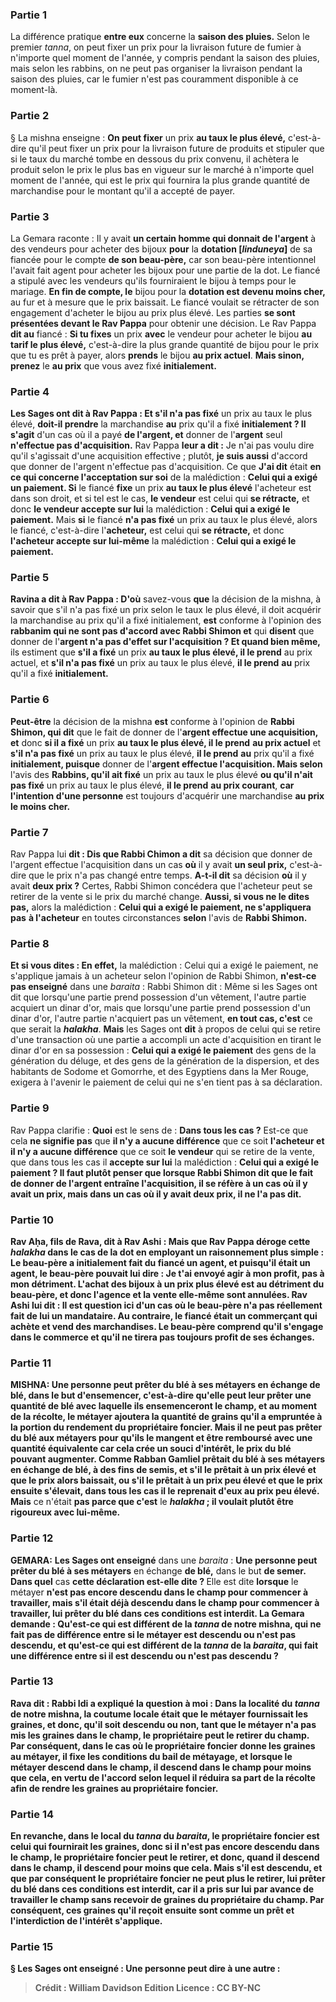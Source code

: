
### Partie 1
La différence pratique <b>entre eux</b> concerne la <b>saison des pluies.</b> Selon le premier <i>tanna</i>, on peut fixer un prix pour la livraison future de fumier à n'importe quel moment de l'année, y compris pendant la saison des pluies, mais selon les rabbins, on ne peut pas organiser la livraison pendant la saison des pluies, car le fumier n'est pas couramment disponible à ce moment-là.

### Partie 2
§ La mishna enseigne : <b>On peut fixer</b> un prix <b>au taux le plus élevé,</b> c'est-à-dire qu'il peut fixer un prix pour la livraison future de produits et stipuler que si le taux du marché tombe en dessous du prix convenu, il achètera le produit selon le prix le plus bas en vigueur sur le marché à n'importe quel moment de l'année, qui est le prix qui fournira la plus grande quantité de marchandise pour le montant qu'il a accepté de payer.

### Partie 3
La Gemara raconte : Il y avait <b>un certain homme qui donnait de l'argent</b> à des vendeurs pour acheter des bijoux <b>pour</b> la <b>dotation [<i>linduneya</i>]</b> de sa fiancée pour le compte <b>de son beau-père,</b> car son beau-père intentionnel l'avait fait agent pour acheter les bijoux pour une partie de la dot. Le fiancé a stipulé avec les vendeurs qu'ils fourniraient le bijou à temps pour le mariage. <b>En fin de compte, le</b> bijou pour la <b>dotation est devenu moins cher,</b> au fur et à mesure que le prix baissait. Le fiancé voulait se rétracter de son engagement d'acheter le bijou au prix plus élevé. Les parties <b>se sont présentées devant le Rav Pappa</b> pour obtenir une décision. Le Rav Pappa <b>dit au</b> fiancé : <b>Si tu fixes</b> un prix <b>avec</b> le vendeur pour acheter le bijou <b>au tarif le plus élevé,</b> c'est-à-dire la plus grande quantité de bijou pour le prix que tu es prêt à payer, alors <b>prends</b> le bijou <b>au prix actuel</b>. <b>Mais sinon, prenez</b> le <b>au prix</b> que vous avez fixé <b>initialement.</b>

### Partie 4
<b>Les Sages ont dit à Rav Pappa : Et s'il n'a pas fixé</b> un prix au taux le plus élevé, <b>doit-il prendre</b> la marchandise <b>au</b> prix qu'il a fixé <b>initialement ? Il s'agit</b> d'un cas où il a payé <b>de l'argent, et</b> donner de l'<b>argent</b> seul <b>n'effectue pas d'acquisition.</b> Rav Pappa <b>leur a dit :</b> Je n'ai pas voulu dire qu'il s'agissait d'une acquisition effective ; plutôt, <b>je suis aussi</b> d'accord que donner de l'argent n'effectue pas d'acquisition. Ce que <b>J'ai dit</b> était <b>en ce qui concerne l'acceptation sur soi</b> de la malédiction : <b>Celui qui a exigé un paiement. Si</b> le fiancé <b>fixe</b> un prix <b>au taux le plus élevé</b> l'acheteur est dans son droit, et si tel est le cas, <b>le vendeur</b> est celui qui <b>se rétracte,</b> et donc <b>le vendeur accepte sur lui</b> la malédiction : <b>Celui qui a exigé le paiement.</b> Mais <b>si</b> le fiancé <b>n'a pas fixé</b> un prix au taux le plus élevé, alors le fiancé, c'est-à-dire l'<b>acheteur,</b> est celui qui <b>se rétracte,</b> et donc <b>l'acheteur accepte sur lui-même</b> la malédiction : <b>Celui qui a exigé le paiement.</b>

### Partie 5
<b>Ravina a dit à Rav Pappa : D'où</b> savez-vous <b>que</b> la décision de la mishna, à savoir que s'il n'a pas fixé un prix selon le taux le plus élevé, il doit acquérir la marchandise au prix qu'il a fixé initialement, <b>est</b> conforme à l'opinion des <b>rabbanim qui ne sont pas d'accord avec Rabbi Shimon et</b> qui <b>disent</b> que donner de l'<b>argent n'a pas d'effet sur l'acquisition ? Et quand bien même,</b> ils estiment que <b>s'il a fixé</b> un prix <b>au taux le plus élevé, il le prend</b> au prix actuel</b>, et <b>s'il n'a pas fixé</b> un prix au taux le plus élevé, <b>il le prend</b> <b>au</b> prix qu'il a fixé <b>initialement.</b>

### Partie 6
<b>Peut-être</b> la décision de la mishna <b>est</b> conforme à l'opinion de <b>Rabbi Shimon, qui dit</b> que le fait de donner de l'<b>argent effectue une acquisition, et</b> donc <b>si il a fixé</b> un prix <b>au taux le plus élevé, il le prend</b> <b>au prix actuel</b> et <b>s'il n'a pas fixé</b> un prix au taux le plus élevé, <b>il le prend</b> <b>au</b> prix qu'il a fixé <b>initialement, puisque</b> donner de l'<b>argent effectue l'acquisition. Mais selon</b> l'avis des <b>Rabbins, qu'il ait fixé</b> un prix au taux le plus élevé <b>ou qu'il n'ait pas fixé</b> un prix au taux le plus élevé, <b>il le prend</b> <b>au prix courant</b>, <b>car l'intention d'une personne</b> est toujours d'acquérir une marchandise <b>au prix le moins cher.</b>

### Partie 7
Rav Pappa lui <b>dit : Dis que Rabbi Chimon a dit</b> sa décision que donner de l'argent effectue l'acquisition dans un cas <b>où</b> il y avait <b>un seul prix,</b> c'est-à-dire que le prix n'a pas changé entre temps. <b>A-t-il dit</b> sa décision <b>où</b> il y avait <b>deux prix ?</b> Certes, Rabbi Shimon concédera que l'acheteur peut se retirer de la vente si le prix du marché change. <b>Aussi, si vous ne le dites pas,</b> alors la malédiction : <b>Celui qui a exigé le paiement, ne s'appliquera pas</b> <b>à l'acheteur</b> en toutes circonstances <b>selon</b> l'avis de <b>Rabbi Shimon.</b>

### Partie 8
<b>Et si vous dites : En effet,</b> la malédiction : Celui qui a exigé le paiement, ne s'applique jamais à un acheteur selon l'opinion de Rabbi Shimon, <b>n'est-ce pas enseigné</b> dans une <i>baraita</i> : Rabbi Shimon dit : Même si les Sages ont dit que lorsqu'une partie prend possession d'un vêtement, l'autre partie acquiert un dinar d'or, mais que lorsqu'une partie prend possession d'un dinar d'or, l'autre partie n'acquiert pas un vêtement, <b>en tout cas, c'est</b> ce que serait la <b><i>halakha</i></b>. <b>Mais</b> les Sages ont <b>dit</b> à propos de celui qui se retire d'une transaction où une partie a accompli un acte d'acquisition en tirant le dinar d'or en sa possession : <b>Celui qui a exigé le paiement</b> des gens de la génération du déluge, et des gens de la génération de la dispersion, et des habitants de Sodome et Gomorrhe, et des Egyptiens dans la Mer Rouge, exigera à l'avenir le paiement de celui qui ne s'en tient pas à sa déclaration.

### Partie 9
Rav Pappa clarifie : <b>Quoi</b> est le sens de : <b>Dans tous les cas ?</b> Est-ce que cela <b>ne signifie pas</b> que <b>il n'y a aucune différence</b> que ce soit <b>l'acheteur et il n'y a aucune différence</b> que ce soit <b>le vendeur</b> qui se retire de la vente, que dans tous les cas il <b>accepte sur lui</b> la malédiction : <b>Celui qui a exigé le paiement ? Il faut plutôt penser que <b>lorsque Rabbi Shimon dit</b> que le fait de donner de l'argent entraîne l'acquisition, il se réfère à un cas <b>où</b> il y avait <b>un prix,</b> mais dans un cas <b>où</b> il y avait <b>deux prix, il ne l'a pas dit</b>.

### Partie 10
<b>Rav Aḥa, fils de Rava, dit à Rav Ashi : Mais que</b> Rav Pappa <b>déroge</b> cette <i>halakha</i> dans le cas de la dot en employant un raisonnement plus simple : Le beau-père a initialement fait du fiancé un agent, et puisqu'il était un agent, le beau-père pouvait lui dire : Je t'ai envoyé agir à mon profit, pas à mon détriment. L'achat des bijoux à un prix plus élevé est au détriment du beau-père, et donc l'agence et la vente elle-même sont annulées. Rav Ashi <b>lui dit :</b> Il est question ici d'un cas où le beau-père n'a pas réellement fait de lui un mandataire. Au contraire, le fiancé était <b>un commerçant qui achète et vend</b> des marchandises. Le beau-père comprend qu'il s'engage dans le commerce et qu'il ne tirera pas toujours profit de ses échanges.

### Partie 11
<strong>MISHNA:</strong> <b>Une personne peut prêter du blé à ses métayers</b> en échange <b>de blé,</b> dans le but <b>d'ensemencer,</b> c'est-à-dire qu'elle peut leur prêter une quantité de blé avec laquelle ils ensemenceront le champ, et au moment de la récolte, le métayer ajoutera la quantité de grains qu'il a empruntée à la portion du rendement du propriétaire foncier. <b>Mais il ne peut pas</b> prêter du blé aux métayers <b>pour qu'ils le mangent</b> et être remboursé avec une quantité équivalente car cela crée un souci d'intérêt, le prix du blé pouvant augmenter. <b>Comme Rabban Gamliel prêtait du blé à ses métayers</b> en échange <b>de blé,</b> à des fins <b>de semis,</b> et s'il le prêtait <b>à un prix élevé et que le prix</b> alors <b>baissait, ou</b> s'il le prêtait <b>à un prix peu élevé et que le prix</b> ensuite <b>s'élevait,</b> dans tous les cas <b>il le reprenait</b> d'eux au prix peu élevé. Mais</b> ce n'était <b>pas parce que c'est</b> le <b><i>halakha</i> ; il voulait plutôt être rigoureux avec lui-même.</b>

### Partie 12
<strong>GEMARA:</strong> <b>Les Sages ont enseigné</b> dans une <i>baraita</i> : <b>Une personne peut prêter du blé à ses métayers</b> en échange <b>de blé,</b> dans le but <b>de semer. Dans quel</b> cas <b>cette déclaration est-elle dite ? </b> Elle est dite <b>lorsque</b> le métayer <b>n'est pas encore <b>descendu</b> dans le champ pour commencer à travailler, <b>mais</b> s'il était déjà <b>descendu</b> dans le champ pour commencer à travailler, lui prêter du blé dans ces conditions est <b>interdit.</b> La Gemara demande : <b>Qu'est-ce qui est différent</b> de <b>la <i>tanna</i> de notre</b> mishna, <b>qui ne fait pas de différence entre</b> si le métayer <b>est descendu ou n'est pas descendu, et qu'est-ce qui est différent</b> de <b>la <i>tanna</i> de la <i>baraita</i>, qui fait une différence entre</b> si <b>il est descendu ou n'est pas descendu ?</b>

### Partie 13
<b>Rava dit : Rabbi Idi a expliqué</b> la question <b>à moi : Dans la localité du <i>tanna</i> de notre</b> mishna, la coutume locale était que <b>le métayer</b> <b>fournissait les graines,</b> et donc, <b>qu'il soit descendu ou non, tant que</b> le métayer <b>n'a pas mis les graines</b> dans le champ, le propriétaire <b>peut le retirer</b> du champ. Par conséquent, dans le cas où le propriétaire foncier donne les graines au métayer, il fixe les conditions du bail de métayage, <b>et lorsque</b> le métayer <b>descend</b> dans le champ, <b>il descend</b> dans le champ <b>pour moins que cela,</b> en vertu de l'accord selon lequel il réduira sa part de la récolte afin de rendre les graines au propriétaire foncier.

### Partie 14
En revanche, <b>dans le local du <i>tanna</i> du <i>baraita</i>, le propriétaire foncier</b> est celui qui <b>fournirait les graines, </b> donc <b>si il</b> n'est <b>pas encore descendu</b> dans le champ, le propriétaire foncier <b>peut le retirer,</b> et donc, <b>quand il descend</b> dans le champ, <b>il descend pour moins que cela. </b> Mais <b>s'il est descendu,</b> et que par conséquent le propriétaire foncier <b>ne peut plus le retirer,</b> lui prêter du blé dans ces conditions est <b>interdit,</b> car il a pris sur lui par avance de travailler le champ sans recevoir de graines du propriétaire du champ. Par conséquent, ces graines qu'il reçoit ensuite sont comme un prêt et l'interdiction de l'intérêt s'applique.

### Partie 15
§ <b>Les Sages ont enseigné : Une personne peut dire à une autre :</b>

>Crédit : William Davidson Edition
>Licence : CC BY-NC